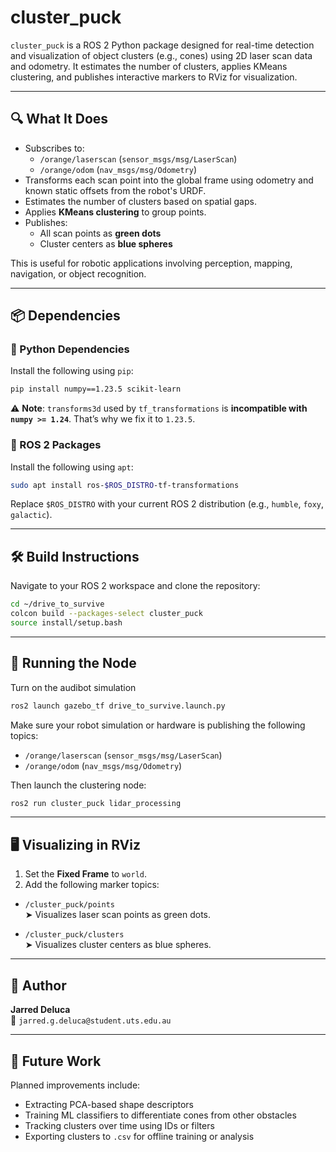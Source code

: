 # cluster_puck

`cluster_puck` is a ROS 2 Python package designed for real-time detection and visualization of object clusters (e.g., cones) using 2D laser scan data and odometry. It estimates the number of clusters, applies KMeans clustering, and publishes interactive markers to RViz for visualization.

---

## 🔍 What It Does

- Subscribes to:
  - `/orange/laserscan` (`sensor_msgs/msg/LaserScan`)
  - `/orange/odom` (`nav_msgs/msg/Odometry`)
- Transforms each scan point into the global frame using odometry and known static offsets from the robot's URDF.
- Estimates the number of clusters based on spatial gaps.
- Applies **KMeans clustering** to group points.
- Publishes:
  - All scan points as **green dots**
  - Cluster centers as **blue spheres**

This is useful for robotic applications involving perception, mapping, navigation, or object recognition.

---

## 📦 Dependencies

### 🐍 Python Dependencies

Install the following using `pip`:

```bash
pip install numpy==1.23.5 scikit-learn
```

⚠️ **Note**: `transforms3d` used by `tf_transformations` is **incompatible with `numpy >= 1.24`**. That’s why we fix it to `1.23.5`.

### 🧩 ROS 2 Packages

Install the following using `apt`:

```bash
sudo apt install ros-$ROS_DISTRO-tf-transformations
```

Replace `$ROS_DISTRO` with your current ROS 2 distribution (e.g., `humble`, `foxy`, `galactic`).

---

## 🛠️ Build Instructions

Navigate to your ROS 2 workspace and clone the repository:

```bash
cd ~/drive_to_survive
colcon build --packages-select cluster_puck
source install/setup.bash
```

---

## 🚀 Running the Node

Turn on the audibot simulation

```bash
ros2 launch gazebo_tf drive_to_survive.launch.py 
```

Make sure your robot simulation or hardware is publishing the following topics:

- `/orange/laserscan` (`sensor_msgs/msg/LaserScan`)
- `/orange/odom` (`nav_msgs/msg/Odometry`)

Then launch the clustering node:

```bash
ros2 run cluster_puck lidar_processing
```

---

## 🖥️ Visualizing in RViz

1. Set the **Fixed Frame** to `world`.
2. Add the following marker topics:

- `/cluster_puck/points`  
  ➤ Visualizes laser scan points as green dots.

- `/cluster_puck/clusters`  
  ➤ Visualizes cluster centers as blue spheres.

---

## 👤 Author

**Jarred Deluca**  
📧 `jarred.g.deluca@student.uts.edu.au`

---

## 🧠 Future Work

Planned improvements include:

- Extracting PCA-based shape descriptors
- Training ML classifiers to differentiate cones from other obstacles
- Tracking clusters over time using IDs or filters
- Exporting clusters to `.csv` for offline training or analysis